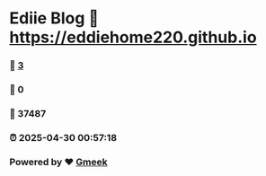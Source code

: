 # Ediie Blog :link: https://eddiehome220.github.io 
### :page_facing_up: [3](https://eddiehome220.github.io/tag.html) 
### :speech_balloon: 0 
### :hibiscus: 37487 
### :alarm_clock: 2025-04-30 00:57:18 
### Powered by :heart: [Gmeek](https://github.com/Meekdai/Gmeek)
